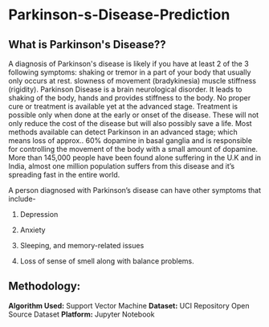 # Parkinson-s-Disease-Prediction
## What is Parkinson's Disease??
A diagnosis of Parkinson's disease is likely if you have at least 2 of the 3 following symptoms: shaking or tremor in a part of your body that usually only occurs at rest. slowness of movement (bradykinesia) muscle stiffness (rigidity). 
Parkinson Disease is a brain neurological disorder. It leads to shaking of the body, hands and provides stiffness to the body. No proper cure or treatment is available yet at the advanced stage. Treatment is possible only when done at the early or onset of the disease. These will not only reduce the cost of the disease but will also possibly save a life. Most methods available can detect Parkinson in an advanced stage; which means loss of approx.. 60% dopamine in basal ganglia and is responsible for controlling the movement of the body with a small amount of dopamine. More than 145,000 people have been found alone suffering in the U.K and in India, almost one million population suffers from this disease and it’s spreading fast in the entire world.

A person diagnosed with Parkinson’s disease can have other symptoms that include-

1. Depression

2. Anxiety

3. Sleeping, and memory-related issues

4. Loss of sense of smell along with balance problems.

## Methodology:
**Algorithm Used:** Support Vector Machine
**Dataset:** UCI Repository Open Source Dataset
**Platform:** Jupyter Notebook
